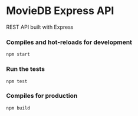 # MovieDB Express API
REST API built with Express

### Compiles and hot-reloads for development
```
npm start
```

### Run the tests
```
npm test
```

### Compiles for production
```
npm build
```
